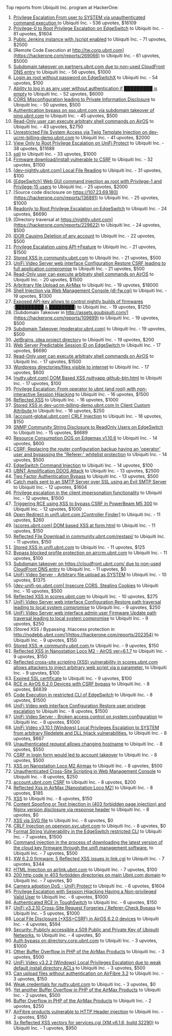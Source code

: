 Top reports from Ubiquiti Inc. program at HackerOne:

1. [Privilege Escalation From user to SYSTEM via unauthenticated command execution ](https://hackerone.com/reports/544928) to Ubiquiti Inc. - 536 upvotes, $16109
2. [Privilege-0 to Root Privilege Escalation on EdgeSwitch](https://hackerone.com/reports/511025) to Ubiquiti Inc. - 81 upvotes, $1604
3. [Public Jenkins instance with /script enabled](https://hackerone.com/reports/403402) to Ubiquiti Inc. - 71 upvotes, $2500
4. [Remote Code Execution at http://tw.corp.ubnt.com](https://hackerone.com/reports/269066) to Ubiquiti Inc. - 61 upvotes, $5000
5. [Subdomain takeover on partners.ubnt.com due to non-used CloudFront DNS entry](https://hackerone.com/reports/145224) to Ubiquiti Inc. - 56 upvotes, $1000
6. [Login as root without password on EdgeSwitchX](https://hackerone.com/reports/512958) to Ubiquiti Inc. - 54 upvotes, $100
7. [Ability to log in as any user without authentication if █████████ is empty](https://hackerone.com/reports/215053) to Ubiquiti Inc. - 52 upvotes, $6000
8. [CORS Misconfiguration leading to Private Information Disclosure](https://hackerone.com/reports/430249) to Ubiquiti Inc. - 50 upvotes, $500
9. [Authentication bypass on sso.ubnt.com via subdomain takeover of ping.ubnt.com](https://hackerone.com/reports/172137) to Ubiquiti Inc. - 45 upvotes, $500
10. [Read-Only user can execute arbitraty shell commands on AirOS](https://hackerone.com/reports/139398) to Ubiquiti Inc. - 43 upvotes, $2750
11. [Unrestricted File System Access via Twig Template Injection on dev-ucrm-billing-demo.ubnt.com](https://hackerone.com/reports/301406) to Ubiquiti Inc. - 41 upvotes, $2000
12. [View Only to Root Privilege Escalation on UniFi Protect](https://hackerone.com/reports/825764) to Ubiquiti Inc. - 38 upvotes, $11689
13. [sqli](https://hackerone.com/reports/207695) to Ubiquiti Inc. - 33 upvotes, $1000
14. [Firmware download/install vulnerable to CSRF](https://hackerone.com/reports/323852) to Ubiquiti Inc. - 32 upvotes, $1100
15. [[dev-nightly.ubnt.com] Local File Reading](https://hackerone.com/reports/260420) to Ubiquiti Inc. - 31 upvotes, $100
16. [[EdgeSwitch] Web GUI command injection as root with Privilege-1 and Privilege-15 users](https://hackerone.com/reports/197958) to Ubiquiti Inc. - 25 upvotes, $2000
17. [Source code disclosure on https://107.23.69.180](https://hackerone.com/reports/136891) to Ubiquiti Inc. - 25 upvotes, $1000
18. [Readonly to Root Privilege Escalation on EdgeSwitch](https://hackerone.com/reports/796414) to Ubiquiti Inc. - 24 upvotes, $6690
19. [Directory traversal at https://nightly.ubnt.com](https://hackerone.com/reports/229622) to Ubiquiti Inc. - 24 upvotes, $500
20. [IDOR Causing Deletion of any account](https://hackerone.com/reports/156537) to Ubiquiti Inc. - 22 upvotes, $500
21. [Privilege Escalation using API-\>Feature](https://hackerone.com/reports/239719) to Ubiquiti Inc. - 21 upvotes, $1500
22. [Stored XSS in community.ubnt.com](https://hackerone.com/reports/179164) to Ubiquiti Inc. - 21 upvotes, $500
23. [UniFi Video Server web interface Configuration Restore CSRF leading to full application compromise](https://hackerone.com/reports/329749) to Ubiquiti Inc. - 21 upvotes, $500
24. [Read-Only user can execute arbitraty shell commands on AirOS](https://hackerone.com/reports/128750) to Ubiquiti Inc. - 20 upvotes, $1500
25. [Arbritrary file Upload on AirMax](https://hackerone.com/reports/73480) to Ubiquiti Inc. - 19 upvotes, $18000
26. [Shell Injection via Web Management Console (dl-fw.cgi)](https://hackerone.com/reports/121940) to Ubiquiti Inc. - 19 upvotes, $1300
27. [Exposed API-key allows to control nightly builds of firmwares (█████████ & ████████)](https://hackerone.com/reports/179986) to Ubiquiti Inc. - 19 upvotes, $1250
28. [Subdomain Takeover in http://assets.goubiquiti.com/](https://hackerone.com/reports/109699) to Ubiquiti Inc. - 19 upvotes, $500
29. [Subdomain Takeover (moderator.ubnt.com)](https://hackerone.com/reports/181665) to Ubiquiti Inc. - 19 upvotes, $500
30. [JetBrains .idea project directory](https://hackerone.com/reports/80990) to Ubiquiti Inc. - 19 upvotes, $200
31. [Web Server Predictable Session ID on EdgeSwitch ](https://hackerone.com/reports/774393) to Ubiquiti Inc. - 17 upvotes, $6690
32. [Read-Only user can execute arbitraty shell commands on AirOS](https://hackerone.com/reports/119317) to Ubiquiti Inc. - 17 upvotes, $1500
33. [Wordpress directories/files visible to internet](https://hackerone.com/reports/201984) to Ubiquiti Inc. - 17 upvotes, $600
34. [[nutty.ubnt.com] DOM Based XSS nuttyapp github-btn.html](https://hackerone.com/reports/200753) to Ubiquiti Inc. - 17 upvotes, $100
35. [Privilege Escalation: From operator to ubnt (and root) with non-interactive Session Hijacking](https://hackerone.com/reports/241044) to Ubiquiti Inc. - 16 upvotes, $1500
36. [Reflected XSS](https://hackerone.com/reports/304175) to Ubiquiti Inc. - 16 upvotes, $1000
37. [Stored XSS in dev-ucrm-billing-demo.ubnt.com In Client Custom Attribute ](https://hackerone.com/reports/275515) to Ubiquiti Inc. - 16 upvotes, $250
38. [[account-global.ubnt.com] CRLF Injection](https://hackerone.com/reports/145128) to Ubiquiti Inc. - 16 upvotes, $150
39. [SNMP Community String Disclosure to ReadOnly Users on EdgeSwitch](https://hackerone.com/reports/797988) to Ubiquiti Inc. - 15 upvotes, $6689
40. [Resource Consumption DOS on Edgemax v1.10.6](https://hackerone.com/reports/406614) to Ubiquiti Inc. - 14 upvotes, $600
41. [CSRF: Replacing the router configuration backup having an 'operator' user and bypassing the "Referer:' whitelist protection](https://hackerone.com/reports/240098) to Ubiquiti Inc. - 14 upvotes, $500
42. [EdgeSwitch Command Injection](https://hackerone.com/reports/508256) to Ubiquiti Inc. - 14 upvotes, $100
43. [UBNT Amplification DDOS Attack](https://hackerone.com/reports/221625) to Ubiquiti Inc. - 13 upvotes, $2500
44. [Two Factor Authentication Bypass](https://hackerone.com/reports/350288) to Ubiquiti Inc. - 13 upvotes, $500
45. [Catch mails sent to an SMTP Server over SSL using an Evil SMTP Server](https://hackerone.com/reports/519582) to Ubiquiti Inc. - 12 upvotes, $1604
46. [Privilege escalation in the client impersonation functionality](https://hackerone.com/reports/221454) to Ubiquiti Inc. - 12 upvotes, $1500
47. [Triggering RCE using XSS to bypass CSRF in PowerBeam M5 300](https://hackerone.com/reports/289264) to Ubiquiti Inc. - 12 upvotes, $1000
48. [Open Redirect in unifi.ubnt.com [Controller Finder]](https://hackerone.com/reports/141355) to Ubiquiti Inc. - 11 upvotes, $260
49. [[scores.ubnt.com] DOM based XSS at form.html](https://hackerone.com/reports/158484) to Ubiquiti Inc. - 11 upvotes, $150
50. [Reflected File Download in community.ubnt.com/restapi/](https://hackerone.com/reports/107960) to Ubiquiti Inc. - 11 upvotes, $150
51. [Stored XSS in unifi.ubnt.com](https://hackerone.com/reports/142084) to Ubiquiti Inc. - 11 upvotes, $125
52. [Bypass blocked profile protection on aircrm.ubnt.com](https://hackerone.com/reports/332631) to Ubiquiti Inc. - 11 upvotes, $100
53. [Subdomain takeover on https://cloudfront.ubnt.com/ due to non-used CloudFront DNS entry](https://hackerone.com/reports/210188) to Ubiquiti Inc. - 11 upvotes, $0
54. [UniFi Video Server - Arbitrary file upload as SYSTEM](https://hackerone.com/reports/129641) to Ubiquiti Inc. - 10 upvotes, $1375
55. [[dev-unifi-go.ubnt.com] Insecure CORS, Stealing Cookies](https://hackerone.com/reports/219014) to Ubiquiti Inc. - 10 upvotes, $500
56. [Reflected XSS in scores.ubnt.com](https://hackerone.com/reports/130889) to Ubiquiti Inc. - 10 upvotes, $275
57. [UniFi Video Server web interface Configuration Restore path traversal leading to local system compromise](https://hackerone.com/reports/329770) to Ubiquiti Inc. - 9 upvotes, $250
58. [UniFi Video Server web interface admin user Firmware Update path traversal leading to local system compromise](https://hackerone.com/reports/330051) to Ubiquiti Inc. - 9 upvotes, $250
59. [Stored XSS / Bypassing .htaccess protection in http://nodebb.ubnt.com/](https://hackerone.com/reports/202354) to Ubiquiti Inc. - 9 upvotes, $150
60. [Stored XSS =\> community.ubnt.com ](https://hackerone.com/reports/294048) to Ubiquiti Inc. - 9 upvotes, $150
61. [Reflected XSS in Nanostation Loco M2 - AirOS ver=6.1.7](https://hackerone.com/reports/386570) to Ubiquiti Inc. - 9 upvotes, $150
62. [Reflected cross-site scripting (XSS) vulnerability in scores.ubnt.com allows attackers to inject arbitrary web script via p parameter.](https://hackerone.com/reports/208622) to Ubiquiti Inc. - 9 upvotes, $100
63. [Expired SSL certificate](https://hackerone.com/reports/220615) to Ubiquiti Inc. - 9 upvotes, $100
64. [RCE in AirOS 6.2.0 Devices with CSRF bypass](https://hackerone.com/reports/703659) to Ubiquiti Inc. - 8 upvotes, $6839
65. [Code Execution in restricted CLI of EdgeSwitch](https://hackerone.com/reports/313245) to Ubiquiti Inc. - 8 upvotes, $1500
66. [UniFi Video web interface Configuration Restore user privilege escalation](https://hackerone.com/reports/329659) to Ubiquiti Inc. - 8 upvotes, $1500
67. [UniFi Video Server - Broken access control on system configuration](https://hackerone.com/reports/129698) to Ubiquiti Inc. - 8 upvotes, $1000
68. [UniFi Video v3.10.1 (Windows) Local Privileges Escalation to SYSTEM from arbitrary filedelete and DLL hijack vulnerabilities.](https://hackerone.com/reports/530967) to Ubiquiti Inc. - 8 upvotes, $667
69. [Unauthenticated request allows changing hostname](https://hackerone.com/reports/802079) to Ubiquiti Inc. - 8 upvotes, $550
70. [CSRF in login form would led to account takeover](https://hackerone.com/reports/50703) to Ubiquiti Inc. - 8 upvotes, $500
71. [XSS on Nanostation Loco M2 Airmax](https://hackerone.com/reports/158287) to Ubiquiti Inc. - 8 upvotes, $500
72. [Unauthenticated Cross-Site Scripting in Web Management Console](https://hackerone.com/reports/121941) to Ubiquiti Inc. - 8 upvotes, $250
73. [account.ubnt.com CSRF](https://hackerone.com/reports/101909) to Ubiquiti Inc. - 8 upvotes, $200
74. [Reflected Xss in AirMax [Nanostation Loco M2]](https://hackerone.com/reports/149287) to Ubiquiti Inc. - 8 upvotes, $185
75. [XSS](https://hackerone.com/reports/219170) to Ubiquiti Inc. - 8 upvotes, $150
76. [Content Spoofing or Text Injection in (403 forbidden page injection) and Nginx version disclosure via response header](https://hackerone.com/reports/203391) to Ubiquiti Inc. - 8 upvotes, $0
77. [XSS via SVG file](https://hackerone.com/reports/212253) to Ubiquiti Inc. - 8 upvotes, $0
78. [CRLF Injection on openvpn.svc.ubnt.com](https://hackerone.com/reports/232327) to Ubiquiti Inc. - 8 upvotes, $0
79. [Format String Vulnerability in the EdgeSwitch restricted CLI](https://hackerone.com/reports/311884) to Ubiquiti Inc. - 7 upvotes, $1500
80. [Command injection in the process of downloading the latest version of the cloud key firmware through the unifi management software.](https://hackerone.com/reports/183458) to Ubiquiti Inc. - 7 upvotes, $500
81. [XW 6.2.0 firmware: 5 Reflected XSS issues in link.cgi](https://hackerone.com/reports/802498) to Ubiquiti Inc. - 7 upvotes, $344
82. [HTML Injection on airlink.ubnt.com](https://hackerone.com/reports/226783) to Ubiquiti Inc. - 7 upvotes, $100
83. [200 http code in 403 forbidden directories on main Ubnt.com domain](https://hackerone.com/reports/220150) to Ubiquiti Inc. - 7 upvotes, $0
84. [Camera adoption DoS - UniFi Protect](https://hackerone.com/reports/1008579) to Ubiquiti Inc. - 6 upvotes, $1604
85. [Privilege Escalation with Session Hijacking Having a Non-privileged Valid User](https://hackerone.com/reports/242407) to Ubiquiti Inc. - 6 upvotes, $1000
86. [Authenticated RCE in ToughSwitch](https://hackerone.com/reports/273449) to Ubiquiti Inc. - 6 upvotes, $150
87. [UniFi v3.2.10 Cross-Site Request Forgeries / Referer-Check Bypass](https://hackerone.com/reports/52635) to Ubiquiti Inc. - 5 upvotes, $1000
88. [Local File Disclosure (+XSS+CSRF) in AirOS 6.2.0 devices](https://hackerone.com/reports/661647) to Ubiquiti Inc. - 4 upvotes, $594
89. [Security: Publicly accessible x.509 Public and Private Key of Ubiquiti Networks.](https://hackerone.com/reports/265701) to Ubiquiti Inc. - 4 upvotes, $0
90. [Auth bypass on directory.corp.ubnt.com](https://hackerone.com/reports/116504) to Ubiquiti Inc. - 3 upvotes, $1000
91. [Other Buffer Overflow in PHP of the AirMax Products](https://hackerone.com/reports/74004) to Ubiquiti Inc. - 3 upvotes, $500
92. [UniFi Video v3.2.2 (Windows) Local Privileges Escalation due to weak default install directory ACLs](https://hackerone.com/reports/140793) to Ubiquiti Inc. - 3 upvotes, $500
93. [Can upload files without authentication on AirFibre 3.2](https://hackerone.com/reports/201529) to Ubiquiti Inc. - 3 upvotes, $150
94. [Weak credentials for nutty.ubnt.com](https://hackerone.com/reports/204052) to Ubiquiti Inc. - 3 upvotes, $0
95. [Yet another Buffer Overflow in PHP of the AirMax Products](https://hackerone.com/reports/74025) to Ubiquiti Inc. - 2 upvotes, $500
96. [Buffer Overflow in PHP of the AirMax Products](https://hackerone.com/reports/73491) to Ubiquiti Inc. - 2 upvotes, $250
97. [AirFibre products vulnerable to HTTP Header injection](https://hackerone.com/reports/203673) to Ubiquiti Inc. - 2 upvotes, $150
98. [3x Reflected XSS vectors for services.cgi (XM.v6.1.6, build 32290)](https://hackerone.com/reports/331368) to Ubiquiti Inc. - 1 upvotes, $950
